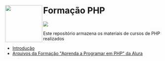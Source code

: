 <h1>
  <img align="left" width="120px" height="120px" src="https://cdn.jsdelivr.net/gh/devicons/devicon/icons/php/php-original.svg" />
  Formação PHP
</h1>
<img src="http://img.shields.io/static/v1?label=STATUS&message=EM%20DESENVOLVIMENTO&color=RED&style=for-the-badge" />

<br>
<p>Este repositório armazena os materiais de cursos de PHP realizados</p>

- [Introdução](https://github.com/AdrianoBispo/formacao-php/tree/master/alura-formacao-php/php-poo)
- [Arquivos da Formação "Aprenda a Programar em PHP" da Alura](https://github.com/AdrianoBispo/formacao-php/tree/master/alura-formacao-php/php-poo)
